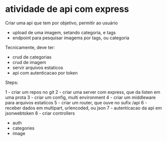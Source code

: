 # atividade de api com express

Criar uma api que tem por objetivo, permitir ao usuário

- upload de uma imagem, setando categoria, e tags
- endpoint para pesquisar imagems por tags, ou categoria

Tecnicamente, deve ter:
- crud de categorias
- crud de imagem
- servir arquivos estaticos
- api com autenticacao por token


Steps:



1 - criar um repos no git
2 - criar uma server com express, que da listen em uma prota
3 - criar um config, multi environment
4 - criar um middleware para arquivos estaticos
5 - criar um router, que ouve no sufix /api
6 - receber dados em multipart, urlencoded, ou json
7 - autenticacao da api em jsonwebtoken
8 - criar controllers
  - auth
  - categories
  - image
